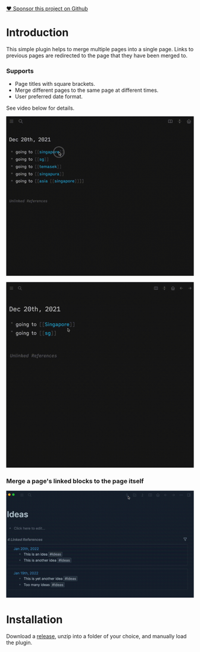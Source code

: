 [:heart: Sponsor this project on Github](https://github.com/sponsors/hkgnp)

# Introduction

This simple plugin helps to merge multiple pages into a single page. Links to previous pages are redirected to the page that they have been merged to.

### Supports

- Page titles with square brackets.
- Merge different pages to the same page at different times.
- User preferred date format.

See video below for details.

![](/screenshots/demo2.gif)

![](/screenshots/demo.gif)

### Merge a page's linked blocks to the page itself

![](/screenshots/demo3.gif)

# Installation

Download a [release](https://github.com/hkgnp/logseq-mergepages-plugin/releases), unzip into a folder of your choice, and manually load the plugin.
